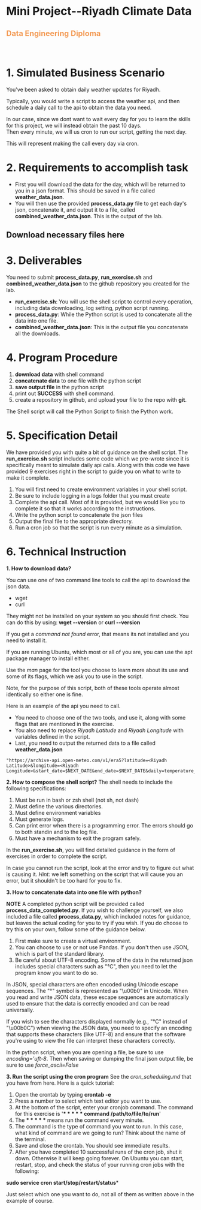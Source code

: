 
<p style="font-size:30px;text-align:left"><b>Mini Project--Riyadh Climate Data</b></p>
<p style="font-size:20px;text-align:left"><b><font color='#F39A54'>Data Engineering Diploma</font></b></p>


<br>

# 1. Simulated Business Scenario 

You've been asked to obtain daily weather updates for Riyadh. 

Typically, you would write a script to access the weather api, and then schedule a daily call to the api to obtain the data you need.

In our case, since we dont want to wait every day for you to learn the skills for this project, we will instead obtain the past 10 days.  
Then every minute, we will us cron to run our script, getting the next day.

This will represent making the call every day via cron.

# 2. Requirements to accomplish task

- First you will download the data for the day, which will be returned to you in a json format.  This should be saved in a file called **weather_data.json**.
- You will then use the provided **process_data.py** file to get each day's json, concatenate it, and output it to a file, called **combined_weather_data.json**. This is the output of the lab. 

## Download necessary files here

# 3. Deliverables

You need to submit **process_data.py**, **run_exercise.sh** and **combined_weather_data.json** to the github repository you created for the lab. 
- **run_exercise.sh**: You will use the shell script to control every operation, including data downloading, log setting,  python script running. 
- **process_data.py**: While the Python script is used to concatenate all the data into one file. 
- **combined_weather_data.json**: This is the output file you concatenate all the downloads.

# 4. Program Procedure
1. **download data** with shell command
2. **concatenate data** to one file with the python script
3. **save output file** in the python script
4. print out **SUCCESS** with shell command.
5. create a repository in github, and upload your file to the repo with **git**.

The Shell script will call the Python Script to finish the Python work. 


# 5. Specification Detail
We have provided you with quite a bit of guidance on the shell script. The **run_exercise.sh** script includes some code which we pre-wrote since it is specifically
meant to simulate daily api calls.  Along with this code we have provided 9 exercises right in the script to guide you on what to write to make it complete.
1. You will first need to create environment variables in your shell script.
2. Be sure to include logging in a logs folder that you must create
3. Complete the api call.  Most of it is provided, but we would like you to complete it so that it works according to the instructions.
4. Write the python script to concatenate the json files
5. Output the final file to the appropriate directory.
6. Run a cron job so that the script is run every minute as a simulation.

# 6. Technical Instruction
**1. How to download data?**

You can use one of two command line tools to call the api to download the json data.
* wget
* curl

They might not be installed on your system so you should first check.  You can do this by using:
**wget --version** or **curl --version**

If you get a *command not found* error, that means its not installed and you need to install it.

If you are running Ubuntu, which most or all of you are, you can use the apt package manager to install either.

Use the *man* page for the tool you choose to learn more about its use and some of its flags, which we ask you to use in the script.

Note, for the purpose of this script, both of these tools operate almost identically so either one is fine.

Here is an example of the api you need to call.  
* You need to choose one of the two tools, and use it, along with some flags that are mentioned in the exercise.  
* You also need to replace *Riyadh Latitude* and *Riyadh Longitude* with variables defined in the script.
* Last, you need to output the returned data to a file called **weather_data.json**
```
"https://archive-api.open-meteo.com/v1/era5?latitude=<Riyadh Latitude>&longitude=<Riyadh Longitude>&start_date=$NEXT_DATE&end_date=$NEXT_DATE&daily=temperature_2m_max,temperature_2m_min,temperature_2m_mean,precipitation_sum,wind_speed_10m_max,wind_direction_10m_dominant"

```


**2. How to compose the shell script?**
The shell needs to include the following specifications:
1. Must be run in bash or zsh shell (not sh, not dash)
2. Must define the various directories. 
3. Must define environment variables
3. Must generate logs.
4. Can print error when there is a programming error. The errors should go to both standin and to the log file.
5. Must have a mechanism to exit the program safely. 

In the **run_exercise.sh**, you will find detailed guidance in the form of exercises in order to complete the script.

In case you cannot run the script, look at the error and try to figure out what is causing it.  *Hint:* we left something on the script that will cause you an error, but it shouldn't be too hard for you to fix.

**3. How to concatenate data into one file with python?**

**NOTE** A completed python script will be provided called **process_data_completed.py**.  If you wish to challenge yourself, we also included a file called **process_data.py**, which included notes for guidance, but leaves the actual coding for you to try if you wish.
If you do choose to try this on your own, follow some of the guidance below.

1. First make sure to create a virtual environment.
2. You can choose to use or not use Pandas.  If you don't then use JSON, which is part of the standard library.
3. Be careful about UTF-8 encoding.  Some of the data in the returned json includes special characters such as "°C", then you need to let the program know you want to do so.

In JSON, special characters are often encoded using Unicode escape sequences. The "°" symbol is represented as "\u00b0" in Unicode. When you read and write JSON data, these escape sequences are automatically used to ensure that the data is correctly encoded and can be read universally.

If you wish to see the characters displayed normally (e.g., "°C" instead of "\u00b0C") when viewing the JSON data, you need to specify an encoding that supports these characters (like UTF-8) and ensure that the software you're using to view the file can interpret these characters correctly.

In the python script, when you are opening a file, be sure to use *encoding='uft-8*.
Then when saving or dumping the final json output file, be sure to use *force_ascii=False*

**3. Run the script using the cron program**
See the *cron_scheduling.md* that you have from here.
Here is a quick tutorial:
1. Open the crontab by typing **crontab -e**
2. Press a number to select which text editor you want to use.
3. At the bottom of the script, enter your cronjob command.  The command for this exercise is    '__* * * * * command /path/to/file/to/run__'
4. The __* * * * *__ means run the command every minute.
5. The command is the type of command you want to run. In this case, what kind of command are we going to run?  Think about the name of the terminal.
6. Save and close the crontab.  You should see immediate results.
7. After you have completed 10 successful runs of the cron job, shut it down.  Otherwise it will keep going forever. On Ubuntu you can start, restart, stop, and check the status of your running cron jobs with the following:

**sudo service cron start/stop/restart/status*** 

Just select which one you want to do, not all of them as written above in the example of course.
